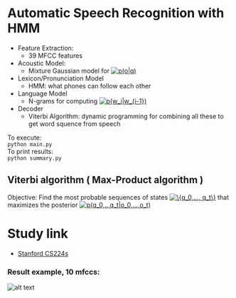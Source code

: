 # Automatic Speech Recognition with HMM
* Feature Extraction:
    * 39 MFCC features
* Acoustic Model:
    * Mixture Gaussian model for <a href="https://www.codecogs.com/eqnedit.php?latex=p(o|q)" target="_blank"><img src="https://latex.codecogs.com/gif.latex?p(o|q)" title="p(o|q)" /></a>
* Lexicon/Pronunciation Model
    * HMM: what phones can follow each other
* Language Model
    * N-grams for computing <a href="https://www.codecogs.com/eqnedit.php?latex=p(w_i|w_{i-1})" target="_blank"><img src="https://latex.codecogs.com/gif.latex?p(w_i|w_{i-1})" title="p(w_i|w_{i-1})" /></a>
* Decoder
    * Viterbi Algorithm: dynamic programming for combining all these to get word squence from speech


To execute:  
`python main.py`  
To print results:  
`python summary.py`  

## Viterbi algorithm ( Max-Product algorithm )
Objective: Find the most probable sequences of states <a href="https://www.codecogs.com/eqnedit.php?latex=\{q_0,...,&space;q_t\}" target="_blank"><img src="https://latex.codecogs.com/gif.latex?\{q_0,...,&space;q_t\}" title="\{q_0,..., q_t\}" /></a> 
that maximizes the posterior <a href="https://www.codecogs.com/eqnedit.php?latex=p(q_0,..,q_t|o_0,...,o_t)" target="_blank"><img src="https://latex.codecogs.com/gif.latex?p(q_0,..,q_t|o_0,...,o_t)" title="p(q_0,..,q_t|o_0,...,o_t)" /></a>

# Study link
* [Stanford CS224s](https://web.stanford.edu/class/cs224s/lectures/224s.17.lec3.pdf)

### Result example, 10 mfccs:
![alt text](https://github.com/niffler92/viterbi-python/blob/master/example/result_example.png)
